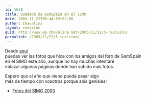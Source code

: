 ```yaml
---
id: 1638
title: Quedada de GsmSpain en el SIMO
date: 2003-11-22T05:44:59+02:00
author: Chavalina
layout: revision
guid: http://www.wp.chavalina.net/2003/11/22/5-revision/
permalink: /2003/11/22/5-revision/
---
```

<p align="left">
  Desde <a href="galerias/simo2003/thumbs.htm" target="_blank">aquí</a><br /> puedes ver las fotos que hice con los amigos del foro de GsmSpain<br /> en el SIMO este a&ntilde;o, aunque no hay muchas intentaré<br /> enlazar algunas páginas donde han subido más fotos.
</p>

<p align="left">
  Espero que el a&ntilde;o que viene pueda pasar algo<br /> más de tiempo con vosotros porque sois geniales!
</p>

  * <a href="galerias/simo2003/thumbs.htm" target="_blank">Fotos del SIMO 2003</a>